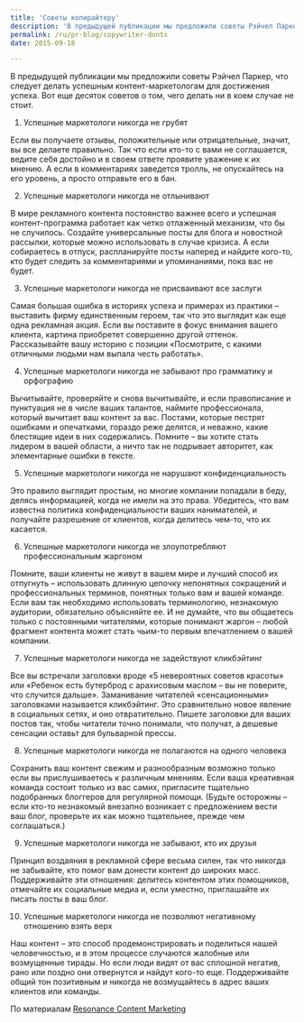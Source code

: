 ```yaml
---
title: 'Советы копирайтеру'
description: 'В предыдущей публикации мы предложили советы Рэйчел Паркер, что следует делать успешным контент-маркетологам для достижения успеха. Вот еще десяток советов о том, чего делать ни в коем случае не стоит. 1. Успешные маркетологи никогда не грубят'
permalink: /ru/pr-blog/copywriter-donts
date: 2015-09-18

---
```


В предыдущей публикации мы предложили советы Рэйчел Паркер, что следует делать успешным контент-маркетологам для достижения успеха. Вот еще десяток советов о том, чего делать ни в коем случае не стоит.

1. Успешные маркетологи никогда не грубят

Если вы получаете отзывы, положительные или отрицательные, значит, вы все делаете правильно. Так что если кто-то с вами не соглашается, ведите себя достойно и в своем ответе проявите уважение к их мнению. А если в комментариях заведется тролль, не опускайтесь на его уровень, а просто отправьте его в бан.

2. Успешные маркетологи никогда не отлынивают

В мире рекламного контента постоянство важнее всего и успешная контент-программа работает как четко отлаженный механизм, что бы не случилось. Создайте универсальные посты для блога и новостной рассылки, которые можно использовать в случае кризиса. А если собираетесь в отпуск, распланируйте посты наперед и найдите кого-то, кто будет следить за комментариями и упоминаниями, пока вас не будет.

3. Успешные маркетологи никогда не присваивают все заслуги

Cамая большая ошибка в историях успеха и примерах из практики – выставить фирму единственным героем, так что это выглядит как еще одна рекламная акция. Если вы поставите в фокус внимания вашего клиента, картина приобретет совершенно другой оттенок. Рассказывайте вашу историю с позиции «Посмотрите, с какими отличными людьми нам выпала честь работать».

4. Успешные маркетологи никогда не забывают про грамматику и орфографию

Вычитывайте, проверяйте и снова вычитывайте, и если правописание и пунктуация не в числе ваших талантов, наймите профессионала, который вычитает ваш контент за вас. Постами, которые пестрят ошибками и опечатками, гораздо реже делятся, и неважно, какие блестящие идеи в них содержались. Помните – вы хотите стать лидером в вашей области, а ничто так не подрывает авторитет, как элементарные ошибки в тексте.

5. Успешные маркетологи никогда не нарушают конфиденциальность

Это правило выглядит простым, но многие компании попадали в беду, делясь информацией, когда не имели на это права. Убедитесь, что вам известна политика конфиденциальности ваших нанимателей, и получайте разрешение от клиентов, когда делитесь чем-то, что их касается.

6. Успешные маркетологи никогда не злоупотребляют профессиональным жаргоном

Помните, ваши клиенты не живут в вашем мире и лучший способ их отпугнуть – использовать длинную цепочку непонятных сокращений и профессиональных терминов, понятных только вам и вашей команде. Если вам так необходимо использовать терминологию, незнакомую аудитории, обязательно объясняйте ее. И не думайте, что вы общаетесь только с постоянными читателями, которые понимают жаргон – любой фрагмент контента может стать чьим-то первым впечатлением о вашей компании.

7. Успешные маркетологи никогда не задействуют кликбэйтинг

Все вы встречали заголовки вроде «5 невероятных советов красоты» или «Ребенок есть бутерброд с арахисовым маслом – вы не поверите, что случится дальше». Заманивание читателей «сенсационными» заголовками называется кликбэйтинг. Это сравнительно новое явление в социальных сетях, и оно отвратительно. Пишете заголовки для ваших постов так, чтобы читатели точно понимали, что получат, а дешевые сенсации оставьт для бульварной прессы.

8. Успешные маркетологи никогда не полагаются на одного человека

Сохранить ваш контент свежим и разнообразным возможно только если вы прислушиваетесь к различным мнениям. Если ваша креативная команда состоит только из вас самих, пригласите тщательно подобранных блоггеров для регулярной помощи. (Будьте осторожны – если кто-то незнакомый внезапно возникает с предложением вести ваш блог, проверьте их как можно тщательнее, прежде чем соглашаться.)

9. Успешные маркетологи никогда не забывают, кто их друзья

Принцип воздаяния в рекламной сфере весьма силен, так что никогда не забывайте, кто помог вам донести контент до широких масс. Поддерживайте эти отношения: делитесь контентом этих помощников, отмечайте их социальные медиа и, если уместно, приглашайте их писать посты в ваш блог.

10. Успешные маркетологи никогда не позволяют негативному отношению взять верх

Наш контент – это способ продемонстрировать и поделиться нашей человечностью, и в этом процессе случаются жалобные или возмущенные тирады. Но если люди видят от вас сплошной негатив, рано или поздно они отвернутся и найдут кого-то еще. Поддерживайте общий тон позитивным и никогда не возмущайтесь в адрес ваших клиентов или команды.

По материалам <a href="https://www.business2community.com/content-marketing/10-things-successful-content-marketers-never-0874093.html#!MeB9b#eHD4Dd2ziMPy6TQq.97”">Resonance Content Marketing</a>

